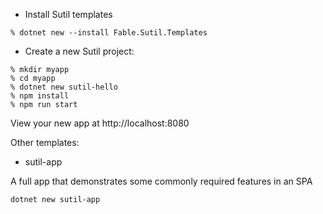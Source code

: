 - Install Sutil templates
```shell
% dotnet new --install Fable.Sutil.Templates
```

- Create a new Sutil project:
```shell
% mkdir myapp
% cd myapp
% dotnet new sutil-hello
% npm install
% npm run start
```

View your new app at http://localhost:8080

Other templates:

- sutil-app

A full app that demonstrates some commonly required features in an SPA

```shell
dotnet new sutil-app
```
